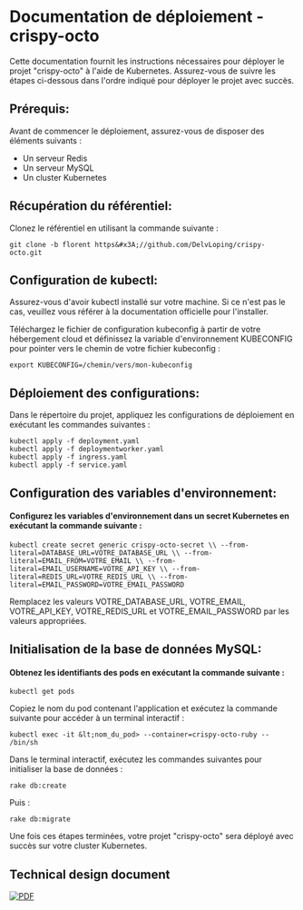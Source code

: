 # Documentation de déploiement - crispy-octo

Cette documentation fournit les instructions nécessaires pour déployer le projet "crispy-octo" à l'aide de Kubernetes. Assurez-vous de suivre les étapes ci-dessous dans l'ordre indiqué pour déployer le projet avec succès.


## Prérequis:

Avant de commencer le déploiement, assurez-vous de disposer des éléments suivants :

- Un serveur Redis
- Un serveur MySQL
- Un cluster Kubernetes


## Récupération du référentiel:

Clonez le référentiel en utilisant la commande suivante :

```
git clone -b florent https&#x3A;//github.com/DelvLoping/crispy-octo.git
```


## Configuration de kubectl:

Assurez-vous d'avoir kubectl installé sur votre machine. Si ce n'est pas le cas, veuillez vous référer à la documentation officielle pour l'installer.

Téléchargez le fichier de configuration kubeconfig à partir de votre hébergement cloud et définissez la variable d'environnement KUBECONFIG pour pointer vers le chemin de votre fichier kubeconfig :

```
export KUBECONFIG=/chemin/vers/mon-kubeconfig
```


## Déploiement des configurations:

Dans le répertoire du projet, appliquez les configurations de déploiement en exécutant les commandes suivantes :

```
kubectl apply -f deployment.yaml 
kubectl apply -f deploymentworker.yaml 
kubectl apply -f ingress.yaml 
kubectl apply -f service.yaml
```


## Configuration des variables d'environnement:


#### Configurez les variables d'environnement dans un secret Kubernetes en exécutant la commande suivante :

```
kubectl create secret generic crispy-octo-secret \\ --from-literal=DATABASE_URL=VOTRE_DATABASE_URL \\ --from-literal=EMAIL_FROM=VOTRE_EMAIL \\ --from-literal=EMAIL_USERNAME=VOTRE_API_KEY \\ --from-literal=REDIS_URL=VOTRE_REDIS_URL \\ --from-literal=EMAIL_PASSWORD=VOTRE_EMAIL_PASSWORD
```

Remplacez les valeurs VOTRE_DATABASE_URL, VOTRE_EMAIL, VOTRE_API_KEY, VOTRE_REDIS_URL et VOTRE_EMAIL_PASSWORD par les valeurs appropriées.


## Initialisation de la base de données MySQL:


#### Obtenez les identifiants des pods en exécutant la commande suivante :

```
kubectl get pods
```

Copiez le nom du pod contenant l'application et exécutez la commande suivante pour accéder à un terminal interactif :

```
kubectl exec -it &lt;nom_du_pod> --container=crispy-octo-ruby -- /bin/sh
```

Dans le terminal interactif, exécutez les commandes suivantes pour initialiser la base de données :

```
rake db:create
```
Puis :

```
rake db:migrate
```

Une fois ces étapes terminées, votre projet "crispy-octo" sera déployé avec succès sur votre cluster Kubernetes.

## Technical design document

[![PDF](https://img.shields.io/badge/View%20PDF-Click%20Here-red)](Technical%20Design%20Document.pdf)

